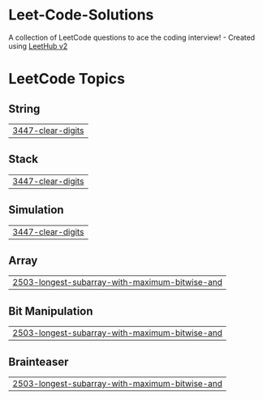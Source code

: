 # Leet-Code-Solutions
A collection of LeetCode questions to ace the coding interview! - Created using [LeetHub v2](https://github.com/arunbhardwaj/LeetHub-2.0)

<!---LeetCode Topics Start-->
# LeetCode Topics
## String
|  |
| ------- |
| [3447-clear-digits](https://github.com/ashwanikatiyar/Leet-Code-Solutions/tree/master/3447-clear-digits) |
## Stack
|  |
| ------- |
| [3447-clear-digits](https://github.com/ashwanikatiyar/Leet-Code-Solutions/tree/master/3447-clear-digits) |
## Simulation
|  |
| ------- |
| [3447-clear-digits](https://github.com/ashwanikatiyar/Leet-Code-Solutions/tree/master/3447-clear-digits) |
## Array
|  |
| ------- |
| [2503-longest-subarray-with-maximum-bitwise-and](https://github.com/ashwanikatiyar/Leet-Code-Solutions/tree/master/2503-longest-subarray-with-maximum-bitwise-and) |
## Bit Manipulation
|  |
| ------- |
| [2503-longest-subarray-with-maximum-bitwise-and](https://github.com/ashwanikatiyar/Leet-Code-Solutions/tree/master/2503-longest-subarray-with-maximum-bitwise-and) |
## Brainteaser
|  |
| ------- |
| [2503-longest-subarray-with-maximum-bitwise-and](https://github.com/ashwanikatiyar/Leet-Code-Solutions/tree/master/2503-longest-subarray-with-maximum-bitwise-and) |
<!---LeetCode Topics End-->